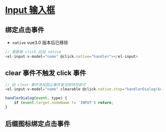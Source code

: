# [Input 输入框](https://element-plus.gitee.io/zh-CN/component/input)

## 绑定点击事件
- `native` vue3.0 版本后已移除
```js
// 需要再 click 后加 native
<el-input v-model="name" @click.native="handler"></el-input>
```

## clear 事件不触发 click 事件
```js
// 给 clear 事件添加阻止事件冒泡修饰符即可
<el-input v-model="name" clearable @click.native.stop="handlerDialog($event)"></el-input>

handlerDialog(event, type) {
    if (event.target.nodeName != 'INPUT') return;
}
```

## 后缀图标绑定点击事件
```

```